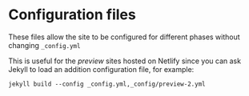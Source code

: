 
# Configuration files

These files allow the site to be configured for different phases without
changing `_config.yml`

This is useful for the _preview_ sites hosted on Netlify since you can
ask Jekyll to load an addition configuration file, for example:

```
jekyll build --config _config.yml,_config/preview-2.yml
```

